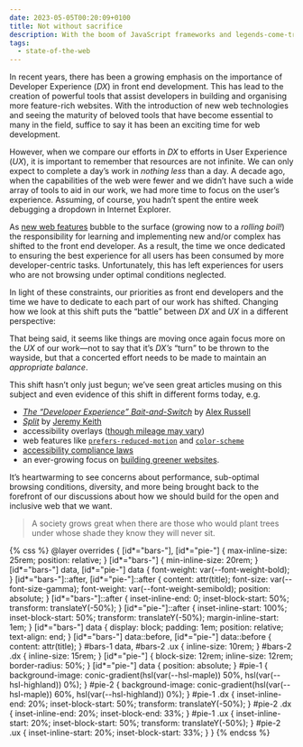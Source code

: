 ```yaml
---
date: 2023-05-05T00:20:09+0100
title: Not without sacrifice
description: With the boom of JavaScript frameworks and legends-come-true like the new CSS parent selector, we’ve borne witness to an explosion of new technologies and ways to build for the web. But what tradeoffs have we made for all these new bells and whistles?
tags:
  - state-of-the-web
---
```


<figure>
    <div id="bars-1" class="flow" title="Then">
        <data class="dx  background--maple" title="DX" value="50%"></data>
        <data class="ux  background--highland" title="UX" value="50%"></data>
    </div>
</figure>

In recent years, there has been a growing emphasis on the importance of Developer Experience (*DX*) in front end development. This has lead to the creation of powerful tools that assist developers in building and organising more feature-rich websites. With the introduction of new web technologies and seeing the maturity of beloved tools that have become essential to many in the field, suffice to say it has been an exciting time for web development.

<figure>
    <div id="bars-2" class="flow" title="Now">
        <data class="dx  background--maple" title="DX" value="67%"></data>
        <data class="ux  background--highland" title="UX" value="33%"></data>
    </div>
</figure>

However, when we compare our efforts in *DX* to efforts in User Experience (*UX*), it is important to remember that resources are not infinite. We can only expect to complete a day’s work in *nothing less* than a day. A decade ago, when the capabilities of the web were fewer and we didn’t have such a wide array of tools to aid in our work, we had more time to focus on the user’s experience. Assuming, of course, you hadn’t spent the entire week debugging a dropdown in Internet Explorer.

As [new web features](/feature-watch/) bubble to the surface (growing now to a *rolling boil!*) the responsibility for learning and implementing new and/or complex has shifted to the front end developer. As a result, the time we once dedicated to ensuring the best experience for all users has been consumed by more developer-centric tasks. Unfortunately, this has left experiences for users who are not browsing under optimal conditions neglected.

In light of these constraints, our priorities as front end developers and the time we have to dedicate to each part of our work has shifted. Changing how we look at this shift puts the <q>battle</q> between *DX* and *UX* in a different perspective:

<figure>
    <div id="pie-2" title="Now">
        <data class="dx  background--maple" title="DX" value="67%"></data>
        <data class="ux  background--highland" title="UX" value="33%"></data>
    </div>
</figure>

That being said, it seems like things are moving once again focus more on the *UX* of our work—not to say that it’s *DX’s* <q>turn</q> to be thrown to the wayside, but that a concerted effort needs to be made to maintain an *appropriate balance*.

This shift hasn’t only just begun; we’ve seen great articles musing on this subject and even evidence of this shift in different forms today, e.g.

- *[The <q>Developer Experience</q> Bait-and-Switch](https://infrequently.org/2018/09/the-developer-experience-bait-and-switch/)* by [Alex Russell](https://infrequently.org/)
- *[Split](https://adactio.com/journal/15050)* by [Jeremy Keith](https://adactio.com/)
- accessibility overlays ([though mileage may vary](https://adrianroselli.com/tag/overlay))
- web features like [`prefers-reduced-motion`](https://developer.mozilla.org/en-US/docs/Web/CSS/@media/prefers-reduced-motion) and [`color-scheme`](https://developer.mozilla.org/en-US/docs/Web/CSS/color-scheme)
- [accessibility compliance laws](https://www.gov.uk/guidance/accessibility-requirements-for-public-sector-websites-and-apps)
- an ever-growing focus on [building greener websites](https://css-irl.info/building-a-greener-web/).

It’s heartwarming to see concerns about performance, sub-optimal browsing conditions, diversity, and more being brought back to the forefront of our discussions about how we should build for the open and inclusive web that we want.

> A society grows great when there are those who would plant trees under whose shade they know they will never sit.

{% css %}
@layer overrides {
    [id*="bars-"],
    [id*="pie-"] {
        max-inline-size: 25rem;
        position: relative;
    }
    [id*="bars-"] {
        min-inline-size: 20rem;
    }
    [id*="bars-"] data,
    [id*="pie-"] data {
        font-weight: var(--font-weight-bold);
    }
    [id*="bars-"]::after,
    [id*="pie-"]::after {
        content: attr(title);
        font-size: var(--font-size-gamma);
        font-weight: var(--font-weight-semibold);
        position: absolute;
    }
    [id*="bars-"]::after {
        inset-inline-end: 0;
        inset-block-start: 50%;
        transform: translateY(-50%);
    }
    [id*="pie-"]::after {
        inset-inline-start: 100%;
        inset-block-start: 50%;
        transform: translateY(-50%);
        margin-inline-start: 1em;
    }
    [id*="bars-"] data {
        display: block;
        padding: 1em;
        position: relative;
        text-align: end;
    }
    [id*="bars-"] data::before,
    [id*="pie-"] data::before {
        content: attr(title);
    }
    #bars-1 data,
    #bars-2 .ux {
        inline-size: 10rem;
    }
    #bars-2 .dx {
        inline-size: 15rem;
    }
    [id*="pie-"] {
        block-size: 12rem;
        inline-size: 12rem;
        border-radius: 50%;
    }
    [id*="pie-"] data {
        position: absolute;
    }
    #pie-1 {
        background-image: conic-gradient(hsl(var(--hsl-maple)) 50%, hsl(var(--hsl-highland)) 0%);
    }
    #pie-2 {
        background-image: conic-gradient(hsl(var(--hsl-maple)) 60%, hsl(var(--hsl-highland)) 0%);
    }
    #pie-1 .dx {
        inset-inline-end: 20%;
        inset-block-start: 50%;
        transform: translateY(-50%);
    }
    #pie-2 .dx {
        inset-inline-end: 20%;
        inset-block-end: 33%;
    }
    #pie-1 .ux {
        inset-inline-start: 20%;
        inset-block-start: 50%;
        transform: translateY(-50%);
    }
    #pie-2 .ux {
        inset-inline-start: 20%;
        inset-block-start: 33%;
    }
}
{% endcss %}
